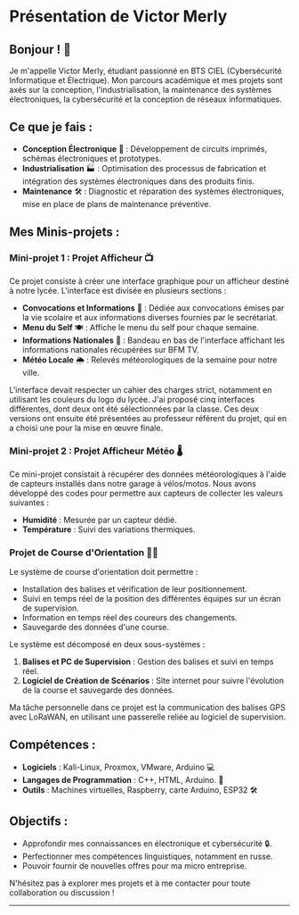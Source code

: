 # Présentation de Victor Merly 

## Bonjour ! 👋

Je m'appelle Victor Merly, étudiant passionné en BTS CIEL (Cybersécurité Informatique et Électrique). Mon parcours académique et mes projets sont axés sur la conception, l'industrialisation, la maintenance des systèmes électroniques, la cybersécurité et la conception de réseaux informatiques.

## Ce que je fais :

- **Conception Électronique** 🔧 : Développement de circuits imprimés, schémas électroniques et prototypes.
- **Industrialisation** 🏭 : Optimisation des processus de fabrication et intégration des systèmes électroniques dans des produits finis.
- **Maintenance** 🛠️ : Diagnostic et réparation des systèmes électroniques, mise en place de plans de maintenance préventive.

## Mes Minis-projets :

### Mini-projet 1 : Projet Afficheur 📺

Ce projet consiste à créer une interface graphique pour un afficheur destiné à notre lycée. L'interface est divisée en plusieurs sections :

- **Convocations et Informations** 📢 : Dédiée aux convocations émises par la vie scolaire et aux informations diverses fournies par le secrétariat.
- **Menu du Self** 🍽️ : Affiche le menu du self pour chaque semaine.
- **Informations Nationales** 📰 : Bandeau en bas de l'interface affichant les informations nationales récupérées sur BFM TV.
- **Météo Locale** 🌦️ : Relevés météorologiques de la semaine pour notre ville.

L'interface devait respecter un cahier des charges strict, notamment en utilisant les couleurs du logo du lycée. J'ai proposé cinq interfaces différentes, dont deux ont été sélectionnées par la classe. Ces deux versions ont ensuite été présentées au professeur référent du projet, qui en a choisi une pour la mise en œuvre finale.

### Mini-projet 2 : Projet Afficheur Météo 🌡️

Ce mini-projet consistait à récupérer des données météorologiques à l'aide de capteurs installés dans notre garage à vélos/motos. Nous avons développé des codes pour permettre aux capteurs de collecter les valeurs suivantes :

- **Humidité** : Mesurée par un capteur dédié.
- **Température** : Suivi des variations thermiques.

### Projet de Course d'Orientation 🏃‍♂️

Le système de course d'orientation doit permettre :

- Installation des balises et vérification de leur positionnement.
- Suivi en temps réel de la position des différentes équipes sur un écran de supervision.
- Information en temps réel des coureurs des changements.
- Sauvegarde des données d'une course.

Le système est décomposé en deux sous-systèmes :

1. **Balises et PC de Supervision** : Gestion des balises et suivi en temps réel.
2. **Logiciel de Création de Scénarios** : Site internet pour suivre l'évolution de la course et sauvegarde des données.

Ma tâche personnelle dans ce projet est la communication des balises GPS avec LoRaWAN, en utilisant une passerelle reliée au logiciel de supervision.

## Compétences :

- **Logiciels** : Kali-Linux, Proxmox, VMware, Arduino 💻
- **Langages de Programmation** : C++, HTML, Arduino. 🐍
- **Outils** : Machines virtuelles, Raspberry, carte Arduino, ESP32 🛠️

## Objectifs :

- Approfondir mes connaissances en électronique et cybersécurité 🔒.
- Perfectionner mes compétences linguistiques, notamment en russe.
- Pouvoir fournir de nouvelles offres pour ma micro entreprise.

N'hésitez pas à explorer mes projets et à me contacter pour toute collaboration ou discussion !

---
